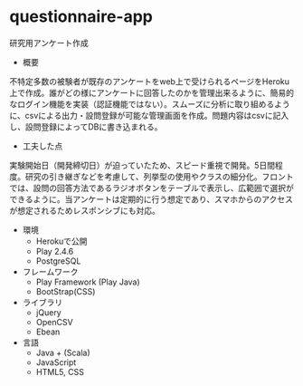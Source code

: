 # questionnaire-app
研究用アンケート作成

* 概要

不特定多数の被験者が既存のアンケートをweb上で受けられるページをHeroku上で作成。誰がどの様にアンケートに回答したのかを管理出来るように、簡易的なログイン機能を実装（認証機能ではない）。スムーズに分析に取り組めるように、csvによる出力・設問登録が可能な管理画面を作成。問題内容はcsvに記入し、設問登録によってDBに書き込まれる。

* 工夫した点

実験開始日（開発締切日）が迫っていたため、スピード重視で開発。5日間程度。研究の引き継ぎなどを考慮して、列挙型の使用やクラスの細分化。フロントでは、設問の回答方法であるラジオボタンをテーブルで表示し、広範囲で選択ができるように。当アンケートは定期的に行う想定であり、スマホからのアクセスが想定されるためレスポンシブにも対応。

* 環境
  * Herokuで公開
  * Play 2.4.6
  * PostgreSQL
* フレームワーク
  * Play Framework (Play Java)
  * BootStrap(CSS)
* ライブラリ
  * jQuery
  * OpenCSV
  * Ebean
* 言語
  * Java + (Scala)
  * JavaScript
  * HTML5, CSS
